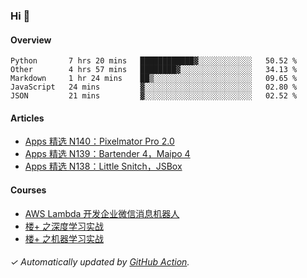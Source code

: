 ### Hi 👋

#### Overview

<!--START_SECTION:waka-->
```text
Python       7 hrs 20 mins   ████████████▓░░░░░░░░░░░░   50.52 % 
Other        4 hrs 57 mins   ████████▓░░░░░░░░░░░░░░░░   34.13 % 
Markdown     1 hr 24 mins    ██▒░░░░░░░░░░░░░░░░░░░░░░   09.65 % 
JavaScript   24 mins         ▓░░░░░░░░░░░░░░░░░░░░░░░░   02.80 % 
JSON         21 mins         ▓░░░░░░░░░░░░░░░░░░░░░░░░   02.52 % 
```
<!--END_SECTION:waka-->

#### Articles

<!-- BLOG:START -->
- [Apps 精选 N140：Pixelmator Pro 2.0](http://huhuhang.com/post/product-hunt/product-hunt-n140)
- [Apps 精选 N139：Bartender 4，Maipo 4](http://huhuhang.com/post/product-hunt/product-hunt-n139)
- [Apps 精选 N138：Little Snitch，JSBox](http://huhuhang.com/post/product-hunt/product-hunt-n138)
<!-- BLOG:END -->

#### Courses

<!-- SYL:START -->
- [AWS Lambda 开发企业微信消息机器人](https://lanqiao.cn/courses/2868)
- [楼+ 之深度学习实战](https://lanqiao.cn/courses/2617)
- [楼+ 之机器学习实战](https://lanqiao.cn/courses/2616)
<!-- SYL:END -->

###### ✓ Automatically updated by [GitHub Action](https://github.com/huhuhang/huhuhang/actions).
